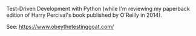 Test-Driven Development with Python (while I'm reviewing my paperback edition of Harry Percival's book published by O'Reilly in 2014). 

See: https://www.obeythetestinggoat.com/
